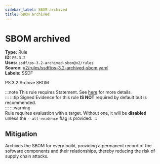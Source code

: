 ```yaml
---
sidebar_label: SBOM archived
title: SBOM archived
---  
```

# SBOM archived  
**Type:** Rule  
**ID:** `PS.3.2`  
**Uses:** `ssdf/ps-3.2-archived-sbom@v2/rules`  
**Source:** [v2/rules/ssdf/ps-3.2-archived-sbom.yaml](https://github.com/scribe-public/sample-policies/blob/main/v2/rules/ssdf/ps-3.2-archived-sbom.yaml)  
**Labels:** SSDF  

PS.3.2 Archive SBOM

:::note 
This rule requires Statement. See [here](https://scribe-security.netlify.app/docs/valint/generic) for more details.  
::: 
:::tip 
Signed Evidence for this rule **IS NOT** required by default but is recommended.  
::: 
:::warning  
Rule requires evaluation with a target. Without one, it will be **disabled** unless the `--all-evidence` flag is provided.
::: 

## Mitigation  
Archives the SBOM for every build, providing a permanent record of the software components and their relationships, thereby reducing the risk of supply chain attacks.



